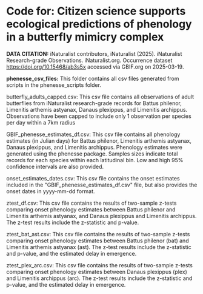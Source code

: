 # Code for: Citizen science supports ecological predictions of phenology in a butterfly mimicry complex

**DATA CITATION:** iNaturalist contributors, iNaturalist (2025). iNaturalist Research-grade Observations. iNaturalist.org. Occurrence dataset https://doi.org/10.15468/ab3s5x accessed via GBIF.org on 2025-03-19.

**phenesse_csv_files:** This folder contains all csv files generated from scripts in the phenesse_scripts folder.

butterfly_adults_capped.csv: This csv file contains all observations of adult butterflies from iNaturalist research-grade records  for Battus philenor, Limenitis arthemis astyanax, Danaus plexippus, and Limenitis archippus. Observations have been capped to include only 1 observation per species per day within a 7km radius

GBIF_phenesse_estimates_df.csv: This csv file contains all phenology estimates (in Julian days) for Battus philenor, Limenitis arthemis astyanax, Danaus plexippus, and Limenitis archippus. Phenology estimates were generated using the phenesse package. Samples sizes indicate total records for each species within each latitudinal bin. Low and high 95% confidence intervals are also provided.

onset_estimates_dates.csv: This csv file contains the onset estimates included in the "GBIF_phenesse_estimates_df.csv" file, but also provides the onset dates in yyyy-mm-dd format.

ztest_df.csv: This csv file contains the results of two-sample z-tests comparing onset phenology estimates between Battus philenor and Limenitis arthemis astyanax, and Danaus plexippus and Limenitis archippus. The z-test results include the z-statistic and p-value. 

ztest_bat_ast.csv: This csv file contains the results of two-sample z-tests comparing onset phenology estimates between Battus philenor (bat) and Limenitis arthemis astyanax (ast). The z-test results include the z-statistic and p-value, and the estimated delay in emergence. 

ztest_plex_arc.csv: This csv file contains the results of two-sample z-tests comparing onset phenology estimates between Danaus plexippus (plex) and Limenitis archippus (arc). The z-test results include the z-statistic and p-value, and the estimated delay in emergence.
